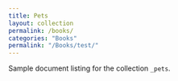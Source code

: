 ```yaml
---
title: Pets
layout: collection
permalink: /books/
categories: "Books"
permalink: "/Books/test/"
---
```


Sample document listing for the collection `_pets`.
